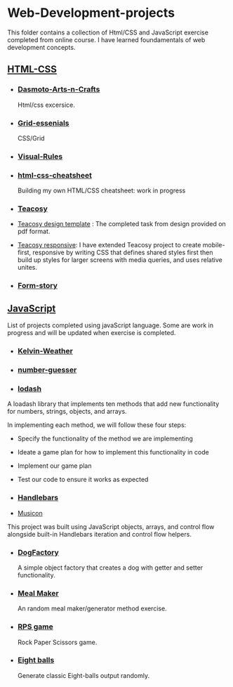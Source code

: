 # Web-Development-projects

This folder contains a collection of Html/CSS and JavaScript exercise completed from online course. I have learned foundamentals of web development concepts.

## [HTML-CSS](https://github.com/becc-mu/Web-Development-projects/tree/master/HTML-CSS)

- ### [Dasmoto-Arts-n-Crafts](https://github.com/becc-mu/Web-Development-projects/tree/master/HTML-CSS/Dasmoto-Arts-n-Crafts)

  Html/css excersice.

- ### [Grid-essenials](https://github.com/becc-mu/Web-Development-projects/tree/master/HTML-CSS/Grid-essenials)

  CSS/Grid

- ### [Visual-Rules](https://github.com/becc-mu/Web-Development-projects/tree/master/HTML-CSS/Visual-Rules)

- ### [html-css-cheatsheet](https://github.com/becc-mu/Web-Development-projects/tree/master/HTML-CSS/html-css-cheatsheet-starting)

  Building my own HTML/CSS cheatsheet: work in progress

- ### [Teacosy](https://github.com/becc-mu/Web-Development-projects/tree/master/HTML-CSS/teacozy)

- [Teacosy design template](https://github.com/becc-mu/Web-Development-projects/tree/master/HTML-CSS/teacozy/index.html) : The completed task from design provided on pdf format.

- [Teacosy responsive](https://github.com/becc-mu/Web-Development-projects/tree/master/HTML-CSS/teacozy/about.html): I have extended Teacosy project to create mobile-first, responsive by writing CSS that defines shared styles first then build up styles for larger screens with media queries, and uses relative unites.

- ### [Form-story](https://github.com/becc-mu/Web-Development-projects/tree/master/HTML-CSS/Form-story)

## [JavaScript](https://github.com/becc-mu/Web-Development-projects/tree/master/JavaScript-projects)

List of projects completed using javaScript language. Some are work in progress and will be updated when exercise is completed.

- ### [Kelvin-Weather](https://github.com/becc-mu/Web-Development-projects/tree/master/JavaScript-projects/Kelvin-Weather)

- ### [number-guesser](https://github.com/becc-mu/Web-Development-projects/tree/master/JavaScript-projects/number-guesser-starting)

- ### [lodash](https://github.com/becc-mu/Web-Development-projects/tree/master/JavaScript-projects/lodash)

A loadash library that implements ten methods that add new functionality for numbers, strings, objects, and arrays.

In implementing each method, we will follow these four steps:

- Specify the functionality of the method we are implementing
- Ideate a game plan for how to implement this functionality in code
- Implement our game plan
- Test our code to ensure it works as expected

- ### [Handlebars](https://github.com/becc-mu/Web-Development-projects/tree/master/JavaScript-projects/Handlebars)

- [Musicon](https://github.com/becc-mu/Web-Development-projects/tree/master/JavaScript-projects/Handlebars/Musicon)

This project was built using JavaScript objects, arrays, and control flow alongside built-in Handlebars iteration and control flow helpers.

- ### [DogFactory](https://github.com/becc-mu/Web-Development-projects/tree/master/JavaScript-projects/DogFactory.js)

  A simple object factory that creates a dog with getter and setter functionality.

- ### [Meal Maker](https://github.com/becc-mu/Web-Development-projects/tree/master/JavaScript-projects/MealMaker.js)

  An random meal maker/generator method exercise.

- ### [RPS game](https://github.com/becc-mu/Web-Development-projects/tree/master/JavaScript-projects/Rps.js)

  Rock Paper Scissors game.

- ### [Eight balls](https://github.com/becc-mu/Web-Development-projects/tree/master/JavaScript-projects/eightBalls.js)

  Generate classic Eight-balls output randomly.
